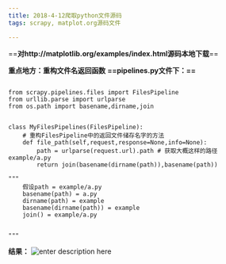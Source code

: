 ```yaml
---
title: 2018-4-12爬取python文件源码
tags: scrapy, matplot.org源码文件

---
```



==**对http://matplotlib.org/examples/index.html源码本地下载**==

**重点地方：重构文件名返回函数**
**==pipelines.py文件下：==**
``` stylus

from scrapy.pipelines.files import FilesPipeline
from urllib.parse import urlparse
from os.path import basename,dirname,join


class MyFilesPipelines(FilesPipeline):
	# 重构FilesPipeline中的返回文件储存名字的方法
	def file_path(self,request,response=None,info=None):
		path = urlparse(request.url).path # 获取大概这样的路径example/a.py
		return join(basename(dirname(path)),basename(path))

"""
	假设path = example/a.py
	basename(path) = a.py
	dirname(path) = example
	basename(dirname(path)) = example
	join() = example/a.py


"""
```
**结果：**
![enter description here](./images/选区_030.png)